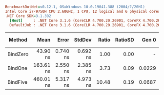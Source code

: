 ``` ini

BenchmarkDotNet=v0.12.1, OS=Windows 10.0.19041.388 (2004/?/20H1)
Intel Core i7-9750H CPU 2.60GHz, 1 CPU, 12 logical and 6 physical cores
.NET Core SDK=3.1.302
  [Host]     : .NET Core 3.1.6 (CoreCLR 4.700.20.26901, CoreFX 4.700.20.31603), X64 RyuJIT
  DefaultJob : .NET Core 3.1.6 (CoreCLR 4.700.20.26901, CoreFX 4.700.20.31603), X64 RyuJIT


```
|   Method |      Mean |    Error |   StdDev | Ratio | RatioSD |  Gen 0 | Gen 1 | Gen 2 | Allocated |
|--------- |----------:|---------:|---------:|------:|--------:|-------:|------:|------:|----------:|
| BindZero |  43.90 ns | 0.740 ns | 0.692 ns |  1.00 |    0.00 |      - |     - |     - |         - |
|  BindOne | 163.61 ns | 2.550 ns | 2.385 ns |  3.73 |    0.09 | 0.0229 |     - |     - |     144 B |
| BindFive | 460.01 ns | 5.317 ns | 4.973 ns | 10.48 |    0.19 | 0.0687 |     - |     - |     432 B |
